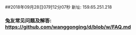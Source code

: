 ##2018年09月28日07时12分07秒 新址: 159.65.251.218
### 兔友常见问题及解答: https://github.com/wanggonging/d/blob/w/FAQ.md
